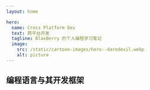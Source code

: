 ```yaml
---
layout: home

hero:
  name: Cross Platform Dev
  text: 跨平台开发
  tagline: BlaxBerry 的个人编程学习笔记
  image:
    src: /static/cartoon-images/hero--daredevil.webp
    alt: picture
---
```


<script setup lang="ts">
import SkillTextLinksBlock from '../../components/SkillTextLinksBlock.vue'
import SkillIconsBlock from '../../components/SkillIconsBlock.vue'


const __DART_AND_FLUTTER__ = [
    { 
        name: "Dart", 
        link: "/notes/cross-platform/languages/dart/", 
        imgSrc: "/static/skill-icons/cross-platform--dart.png"
    },
    { 
        name: "Flutter", 
        link: "/notes/cross-platform/frameworks/flutter/", 
        imgSrc: "/static/skill-icons/cross-platform--flutter.png"
    },
]

const __OTHERS__ = [
    { 
        name: "Tauri", 
        link: "/notes/cross-platform/frameworks/tauri/", 
        imgSrc: "/static/skill-icons/cross-platform--tauri.png",
    },
    { 
        name: "React Native", 
        link: "https://reactnative.dev/", 
        imgSrc: "/static/skill-icons/web-frontend--react.png",
        openNewTag: true
    },
]

const __DESKTOP_APP__ = [
    { 
        name: "Electron", 
        link: "/notes/cross-platform/frameworks/electron/", 
        imgSrc: "/static/skill-icons/cross-platform--electron.png",
    },
]
</script>

## 编程语言与其开发框架

<SkillIconsBlock :skillList="__DART_AND_FLUTTER__"/>
<SkillIconsBlock :skillList="__OTHERS__"/>
<SkillIconsBlock :skillList="__DESKTOP_APP__"/>
